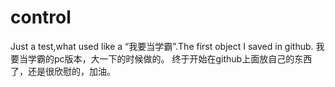 # control
Just a test,what used like a “我要当学霸”.The first object I saved in github.
我要当学霸的pc版本，大一下的时候做的。
终于开始在github上面放自己的东西了，还是很欣慰的，加油。
